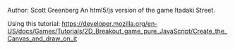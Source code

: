 Author: Scott Greenberg
An html5/js version of the game Itadaki Street.

Using this tutorial: https://developer.mozilla.org/en-US/docs/Games/Tutorials/2D_Breakout_game_pure_JavaScript/Create_the_Canvas_and_draw_on_it
